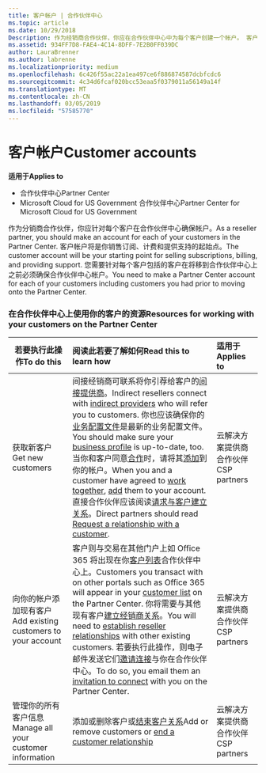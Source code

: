 ```yaml
---
title: 客户帐户 | 合作伙伴中心
ms.topic: article
ms.date: 10/29/2018
Description: 作为经销商合作伙伴，你应在合作伙伴中心中为每个客户创建一个帐户。 客户帐户将是你销售订阅、计费和提供支持的起始点。
ms.assetid: 934FF7D8-FAE4-4C14-8DFF-7E2B0FF039DC
author: LauraBrenner
ms.author: labrenne
ms.localizationpriority: medium
ms.openlocfilehash: 6c426f55ac22a1ea497ce6f886874587dcbfcdc6
ms.sourcegitcommit: 4c34d6fcaf020bcc53eaa5f0379011a56149a14f
ms.translationtype: MT
ms.contentlocale: zh-CN
ms.lasthandoff: 03/05/2019
ms.locfileid: "57585770"
---
```

# <a name="customer-accounts"></a><span data-ttu-id="1f384-104">客户帐户</span><span class="sxs-lookup"><span data-stu-id="1f384-104">Customer accounts</span></span>

<span data-ttu-id="1f384-105">**适用于**</span><span class="sxs-lookup"><span data-stu-id="1f384-105">**Applies to**</span></span>

-  <span data-ttu-id="1f384-106">合作伙伴中心</span><span class="sxs-lookup"><span data-stu-id="1f384-106">Partner Center</span></span>
-  <span data-ttu-id="1f384-107">Microsoft Cloud for US Government 合作伙伴中心</span><span class="sxs-lookup"><span data-stu-id="1f384-107">Partner Center for Microsoft Cloud for US Government</span></span>


<span data-ttu-id="1f384-108">作为分销商合作伙伴，你应针对每个客户在合作伙伴中心确保帐户。</span><span class="sxs-lookup"><span data-stu-id="1f384-108">As a reseller partner, you should make an account for each of your customers in the Partner Center.</span></span> <span data-ttu-id="1f384-109">客户帐户将是你销售订阅、计费和提供支持的起始点。</span><span class="sxs-lookup"><span data-stu-id="1f384-109">The customer account will be your starting point for selling subscriptions, billing, and providing support.</span></span> <span data-ttu-id="1f384-110">您需要针对每个客户包括的客户在将移到合作伙伴中心上之前必须确保合作伙伴中心帐户。</span><span class="sxs-lookup"><span data-stu-id="1f384-110">You need to make a Partner Center account for each of your customers including customers you had prior to moving onto the Partner Center.</span></span>

### <a name="resources-for-working-with-your-customers-on-the-partner-center"></a><span data-ttu-id="1f384-111">在合作伙伴中心上使用你的客户的资源</span><span class="sxs-lookup"><span data-stu-id="1f384-111">Resources for working with your customers on the Partner Center</span></span>

|<span data-ttu-id="1f384-112">**若要执行此操作**</span><span class="sxs-lookup"><span data-stu-id="1f384-112">**To do this**</span></span>   |<span data-ttu-id="1f384-113">**阅读此若要了解如何**</span><span class="sxs-lookup"><span data-stu-id="1f384-113">**Read this to learn how**</span></span>   |<span data-ttu-id="1f384-114">**适用于**</span><span class="sxs-lookup"><span data-stu-id="1f384-114">**Applies to**</span></span>|
|-----------------|:----------------------------|:--------------|
|<span data-ttu-id="1f384-115">获取新客户</span><span class="sxs-lookup"><span data-stu-id="1f384-115">Get new customers</span></span>|<span data-ttu-id="1f384-116">间接经销商可联系将你引荐给客户的[间接提供商](indirect-reseller-tasks-in-partner-center.md)。</span><span class="sxs-lookup"><span data-stu-id="1f384-116">Indirect resellers connect with [indirect providers](indirect-reseller-tasks-in-partner-center.md) who will refer you to customers.</span></span> <span data-ttu-id="1f384-117">你也应该确保你的[业务配置文件](create-a-marketing-profile.md)是最新的业务配置文件。</span><span class="sxs-lookup"><span data-stu-id="1f384-117">You should make sure your [business profile](create-a-marketing-profile.md) is up-to-date, too.</span></span> <span data-ttu-id="1f384-118">当你和客户同意[合作](responding-to-referrals.md)时，请将其[添加](add-a-new-customer.md)到你的帐户。</span><span class="sxs-lookup"><span data-stu-id="1f384-118">When you and a customer have agreed to [work together](responding-to-referrals.md), [add](add-a-new-customer.md) them to your account.</span></span> <span data-ttu-id="1f384-119">直接合作伙伴应该阅读[请求与客户建立关系](request-a-relationship-with-a-customer.md)。</span><span class="sxs-lookup"><span data-stu-id="1f384-119">Direct partners should read [ Request a relationship with a customer](request-a-relationship-with-a-customer.md).</span></span>|<span data-ttu-id="1f384-120">云解决方案提供商合作伙伴</span><span class="sxs-lookup"><span data-stu-id="1f384-120">CSP partners</span></span>|
|<span data-ttu-id="1f384-121">向你的帐户添加现有客户</span><span class="sxs-lookup"><span data-stu-id="1f384-121">Add existing customers to your account</span></span>   | <span data-ttu-id="1f384-122">客户则与交易在其他门户上如 Office 365 将出现在你[客户列表](see-your-customer-list.md)合作伙伴中心上。</span><span class="sxs-lookup"><span data-stu-id="1f384-122">Customers you transact with on other portals such as Office 365 will appear in your [customer list](see-your-customer-list.md) on the Partner Center.</span></span> <span data-ttu-id="1f384-123">你将需要与其他现有客户[建立经销商关系](indirect-reseller-tasks-in-partner-center.md)。</span><span class="sxs-lookup"><span data-stu-id="1f384-123">You will need to [establish reseller relationships](indirect-reseller-tasks-in-partner-center.md) with other existing customers.</span></span> <span data-ttu-id="1f384-124">若要执行此操作，则电子邮件发送它们[邀请连接](responding-to-referrals.md)与你在合作伙伴中心。</span><span class="sxs-lookup"><span data-stu-id="1f384-124">To do so, you email them an [invitation to connect](responding-to-referrals.md) with you on the Partner Center.</span></span>   | <span data-ttu-id="1f384-125">云解决方案提供商合作伙伴</span><span class="sxs-lookup"><span data-stu-id="1f384-125">CSP partners</span></span>   |
|<span data-ttu-id="1f384-126">管理你的所有客户信息</span><span class="sxs-lookup"><span data-stu-id="1f384-126">Manage all your customer information</span></span>   | <span data-ttu-id="1f384-127">添加或删除客户或[结束客户关系](remove-a-relationship.md)</span><span class="sxs-lookup"><span data-stu-id="1f384-127">Add or remove customers or [end a customer relationship](remove-a-relationship.md)</span></span>|   <span data-ttu-id="1f384-128">云解决方案提供商合作伙伴</span><span class="sxs-lookup"><span data-stu-id="1f384-128">CSP partners</span></span> |